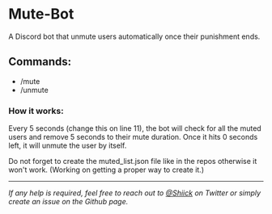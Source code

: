 # Mute-Bot

A Discord bot that unmute users automatically once their punishment ends.

## Commands:
- /mute <user> <duration>
- /unmute <user>

### How it works:
Every 5 seconds (change this on line 11), the bot will check for all the muted users and remove 5 seconds to their mute duration. Once it hits 0 seconds left, it will unmute the user by itself.

Do not forget to create the muted_list.json file like in the repos otherwise it won't work. (Working on getting a proper way to create it.)

---
*If any help is required, feel free to reach out to [@Shiick](https://twitter.com/Shiick) on Twitter or simply create an issue on the Github page.*